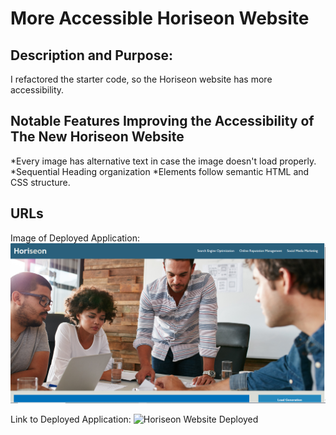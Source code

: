 # More Accessible Horiseon Website

## Description and Purpose: 
I refactored the starter code, so the Horiseon website has more accessibility. 

## Notable Features Improving the Accessibility of The New Horiseon Website
*Every image has alternative text in case the image doesn't load properly. 
*Sequential Heading organization 
*Elements follow semantic HTML and CSS structure. 

## URLs
Image of Deployed Application: ![Horiseon Website](https://github.com/Fuvolution/more-accessible-Horiseon-website/blob/main/Develop/assets/images/accessible-horiseon-website.PNG)

Link to Deployed Application: ![Horiseon Website Deployed](https://fuvolution.github.io/more-accessible-Horiseon-website/)
